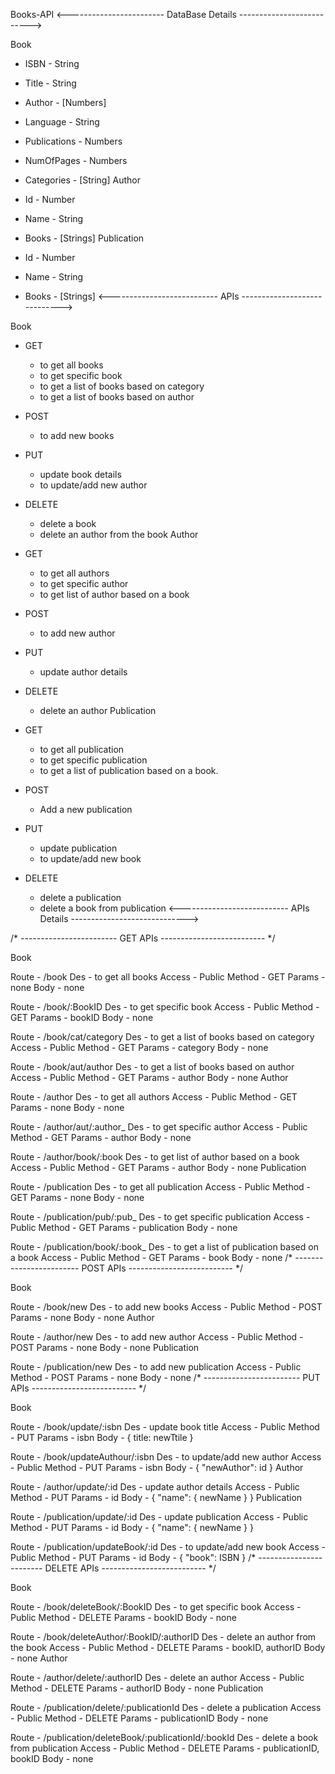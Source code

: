 Books-API
<------------------------ DataBase Details -------------------------->

Book

- ISBN          - String
- Title         - String
- Author        - [Numbers]
- Language      - String
- Publications  - Numbers
- NumOfPages    - Numbers
- Categories    - [String]
Author

- Id    - Number
- Name  - String
- Books - [Strings]
Publication

- Id    - Number
- Name  - String
- Books - [Strings]
<--------------------------- APIs ----------------------------->

Book

- GET
    - to get all books
    - to get specific book
    - to get a list of books based on category
    - to get a list of books based on author

- POST
    - to add new books

- PUT
    - update book details
    - to update/add new author

- DELETE
    - delete a book
    - delete an author from the book
Author

- GET
    - to get all authors
    - to get specific author
    - to get list of author based on a book

- POST
    - to add new author

- PUT
    - update author details

- DELETE
    - delete an author
Publication

- GET
    - to get all publication
    - to get specific publication
    - to get a list of publication based on a book.

- POST
    - Add a new publication

- PUT
    - update publication
    - to update/add new book

- DELETE
    - delete a publication
    - delete a book from publication
<--------------------------- APIs Details ----------------------------->

/* ------------------------ GET APIs -------------------------- */

Book

Route    - /book
Des      - to get all books
Access   - Public
Method   - GET
Params   - none
Body     - none

Route    - /book/:BookID
Des      - to get specific book
Access   - Public
Method   - GET
Params   - bookID
Body     - none

Route    - /book/cat/category
Des      - to get a list of books based on category
Access   - Public
Method   - GET
Params   - category
Body     - none

Route    - /book/aut/author
Des      - to get a list of books based on author
Access   - Public
Method   - GET
Params   - author
Body     - none
Author

Route    - /author
Des      - to get all authors
Access   - Public
Method   - GET
Params   - none
Body     - none

Route    - /author/aut/:author_
Des      - to get specific author
Access   - Public
Method   - GET
Params   - author
Body     - none

Route    - /author/book/:book
Des      - to get list of author based on a book
Access   - Public
Method   - GET
Params   - author
Body     - none
Publication

Route    - /publication
Des      - to get all publication
Access   - Public
Method   - GET
Params   - none
Body     - none

Route    - /publication/pub/:pub_
Des      - to get specific publication
Access   - Public
Method   - GET
Params   - publication
Body     - none

Route    - /publication/book/:book_
Des      - to get a list of publication based on a book
Access   - Public
Method   - GET
Params   - book
Body     - none
/* ------------------------ POST APIs -------------------------- */

Book

Route    - /book/new
Des      - to add new books
Access   - Public
Method   - POST
Params   - none
Body     - none
Author

Route    - /author/new
Des      - to add new author
Access   - Public
Method   - POST
Params   - none
Body     - none
Publication

Route    - /publication/new
Des      - to add new publication
Access   - Public
Method   - POST
Params   - none
Body     - none
/* ------------------------ PUT APIs -------------------------- */

Book

Route    - /book/update/:isbn
Des      - update book title
Access   - Public
Method   - PUT
Params   - isbn
Body     - { title: newTtile }

Route    - /book/updateAuthour/:isbn
Des      - to update/add new author
Access   - Public
Method   - PUT
Params   - isbn
Body     - { "newAuthor": id }
Author

Route    - /author/update/:id
Des      - update author details
Access   - Public
Method   - PUT
Params   - id
Body     - { "name": { newName } }
Publication

Route    - /publication/update/:id
Des      - update publication
Access   - Public
Method   - PUT
Params   - id
Body     - { "name": { newName } }

Route    - /publication/updateBook/:id
Des      - to update/add new book
Access   - Public
Method   - PUT
Params   - id
Body     - { "book": ISBN }
/* ------------------------ DELETE APIs -------------------------- */

Book

Route    - /book/deleteBook/:BookID
Des      - to get specific book
Access   - Public
Method   - DELETE
Params   - bookID
Body     - none

Route    - /book/deleteAuthor/:BookID/:authorID
Des      - delete an author from the book
Access   - Public
Method   - DELETE
Params   - bookID, authorID
Body     - none
Author

Route    - /author/delete/:authorID
Des      - delete an author
Access   - Public
Method   - DELETE
Params   - authorID
Body     - none
Publication

Route    - /publication/delete/:publicationId
Des      - delete a publication
Access   - Public
Method   - DELETE
Params   - publicationID
Body     - none

Route    - /publication/deleteBook/:publicationId/:bookId
Des      - delete a book from publication
Access   - Public
Method   - DELETE
Params   - publicationID, bookID
Body     - none